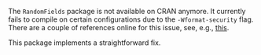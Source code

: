 The `RandomFields` package is not available on CRAN anymore. It currently fails to compile on certain configurations due to the `-Wformat-security` flag. There are a couple of references online for this issue, see, e.g., [this](https://github.com/RcppCore/Rcpp/issues/1287).

This package implements a straightforward fix.
